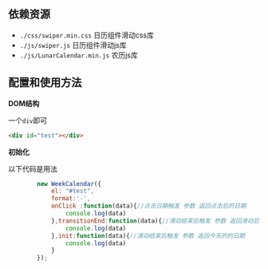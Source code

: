 ## 依赖资源

- `./css/swiper.min.css` 日历组件滑动css库
- `./js/swiper.js` 日历组件滑动js库
- `./js/LunarCalendar.min.js` 农历js库 
## 配置和使用方法

__DOM结构__

一个`div`即可

```html
<div id="test"></div>
```

__初始化__

以下代码是用法

```js
        new WeekCalendar({
            el: "#test",
            format:'-',
            onClick :function(data){//点击日期触发 参数 返回点击后的日期
                console.log(data)
            },transitionEnd:function(data){//滑动结束后触发 参数 返回滑动后的日期
                console.log(data) 
            },init:function(data){//滑动结束后触发 参数 返回今天的的日期
                console.log(data)
            }
        });
```